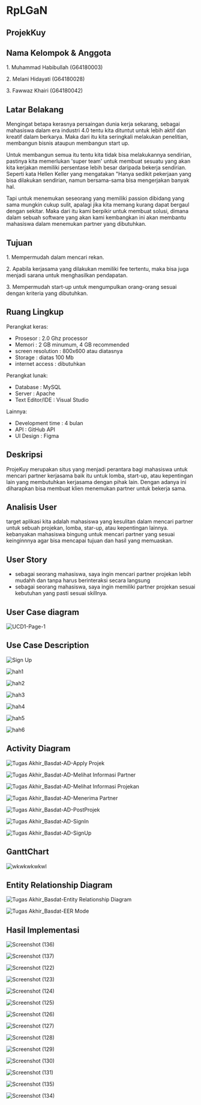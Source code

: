 # RpLGaN
## ProjekKuy

## Nama Kelompok & Anggota
<p>1. Muhammad Habibullah (G64180003)</p>
<p>2. Melani Hidayati (G64180028)</p>
<p>3. Fawwaz Khairi (G64180042)</p>

## Latar Belakang
<p>Mengingat betapa kerasnya persaingan dunia kerja sekarang, sebagai mahasiswa dalam era
industri 4.0 tentu kita dituntut untuk lebih aktif dan kreatif dalam berkarya. Maka dari itu kita
seringkali melakukan penelitian, membangun bisnis ataupun membangun start up.</p>

<p>Untuk membangun semua itu tentu kita tidak bisa melakukannya sendirian, pastinya kita
memerlukan 'super team' untuk membuat sesuatu yang akan kita kerjakan memiliki
persentase lebih besar daripada bekerja sendirian. Seperti kata Hellen Keller yang
mengatakan "Hanya sedikit pekerjaan yang bisa dilakukan sendirian, namun bersama-sama
bisa mengerjakan banyak hal.</p>

<p>Tapi untuk menemukan seseorang yang memiliki passion dibidang yang sama mungkin
cukup sulit, apalagi jika kita memang kurang dapat bergaul dengan sekitar. Maka dari itu
kami berpikir untuk membuat solusi, dimana dalam sebuah software yang akan kami
kembangkan ini akan membantu mahasiswa dalam menemukan partner yang dibutuhkan.</p>

## Tujuan
<p>1. Mempermudah dalam mencari rekan.</p>
<p>2. Apabila kerjasama yang dilakukan memiliki fee tertentu, maka bisa juga menjadi
sarana untuk menghasilkan pendapatan.</p>
<p>3. Mempermudah start-up untuk mengumpulkan orang-orang sesuai dengan kriteria
yang dibutuhkan.</p>

## Ruang Lingkup
Perangkat keras:
  <ul>
    <li> Prosesor : 2.0 Ghz processor </li>
    <li> Memori : 2 GB minumum, 4 GB recommended </li>
    <li> screen resolution : 800x600 atau diatasnya  </li>
    <li> Storage : diatas 100 Mb </li>
    <li> internet access : dibutuhkan </li>
  </ul>
Perangkat lunak:
  <ul>
    <li> Database : MySQL </li>
    <li> Server : Apache </li>
    <li> Text Editor/IDE : Visual Studio </li>
  </ul>
Lainnya:
  <ul>
     <li> Development time : 4 bulan </li>
     <li> API : GitHub API </li>
     <li> UI Design : Figma </li>
  </ul>

## Deskripsi
<p>ProjeKuy merupakan situs yang menjadi perantara bagi mahasiswa untuk mencari
partner kerjasama baik itu untuk lomba, start-up, atau kepentingan lain yang
membutuhkan kerjasama dengan pihak lain. Dengan adanya ini diharapkan bisa membuat
klien menemukan partner untuk bekerja sama.</p>

## Analisis User
<p>target aplikasi kita adalah mahasiswa yang kesulitan dalam mencari partner untuk sebuah projekan, lomba, star-up, atau kepentingan lainnya. kebanyakan mahasiswa bingung untuk mencari partner yang sesuai keinginnnya agar bisa mencapai tujuan dan hasil yang memuaskan. </p>

## User Story
<ul>
  <li>sebagai seorang mahasiswa, saya ingin mencari partner projekan lebih mudahh dan tanpa harus berinteraksi secara langsung </li>
  <li>sebagai seorang mahasiswa, saya ingin memiliki partner projekan sesuai kebutuhan yang pasti sesuai skillnya. </li>
</ul>

## User Case diagram
![UCD1-Page-1](https://user-images.githubusercontent.com/48622568/82166497-cb5b2380-98e2-11ea-9f9c-2b3cc658175b.jpg)


## Use Case Description
![Sign Up](https://user-images.githubusercontent.com/48622568/82083984-c6e11000-9714-11ea-87ce-e1cd5d70af5c.JPG)


![hah1](https://user-images.githubusercontent.com/48622568/82166651-4e7c7980-98e3-11ea-8a94-b4a25e9675f2.JPG)


![hah2](https://user-images.githubusercontent.com/48622568/82166654-50463d00-98e3-11ea-987f-cf2a84183896.JPG)


![hah3](https://user-images.githubusercontent.com/48622568/82166655-50ded380-98e3-11ea-99ec-2ccd6998f873.JPG)


![hah4](https://user-images.githubusercontent.com/48622568/82166656-51776a00-98e3-11ea-87c3-8f018f9c7944.JPG)


![hah5](https://user-images.githubusercontent.com/48622568/82166657-52100080-98e3-11ea-8c6c-ce9ed89cf97e.JPG)


![hah6](https://user-images.githubusercontent.com/48622568/82166659-52a89700-98e3-11ea-9f09-ae486e14848c.JPG)
## Activity Diagram
![Tugas Akhir_Basdat-AD-Apply Projek](https://user-images.githubusercontent.com/48622568/82134123-72c25280-981e-11ea-9dcb-b51d63dd60bc.jpg)


![Tugas Akhir_Basdat-AD-Melihat Informasi Partner](https://user-images.githubusercontent.com/48622568/82134125-748c1600-981e-11ea-9beb-241da3679296.jpg)


![Tugas Akhir_Basdat-AD-Melihat Informasi Projekan](https://user-images.githubusercontent.com/48622568/82134126-7524ac80-981e-11ea-988f-3e6b173b9ddc.jpg)


![Tugas Akhir_Basdat-AD-Menerima Partner](https://user-images.githubusercontent.com/48622568/82134127-7524ac80-981e-11ea-94d3-d93146193edb.jpg)


![Tugas Akhir_Basdat-AD-PostProjek](https://user-images.githubusercontent.com/48622568/82134128-75bd4300-981e-11ea-9640-2791cc76435a.jpg)


![Tugas Akhir_Basdat-AD-SignIn](https://user-images.githubusercontent.com/48622568/82134129-7655d980-981e-11ea-8c20-03c0c8a9c26a.jpg)


![Tugas Akhir_Basdat-AD-SignUp](https://user-images.githubusercontent.com/48622568/82134130-76ee7000-981e-11ea-81b3-6eb7859ee944.jpg)

## GanttChart
![wkwkwkwkwl](https://user-images.githubusercontent.com/48622568/82087851-1aeef300-971b-11ea-874b-78a797516310.JPG)


## Entity Relationship Diagram
![Tugas Akhir_Basdat-Entity Relationship Diagram](https://user-images.githubusercontent.com/48622568/82134107-3abb0f80-981e-11ea-92fe-780abc9b4d0a.jpg)


![Tugas Akhir_Basdat-EER Mode](https://user-images.githubusercontent.com/48622568/82134106-38f14c00-981e-11ea-884b-dec31088510a.jpg)

## Hasil Implementasi
![Screenshot (136)](https://user-images.githubusercontent.com/48622568/82167928-7a99f980-98e7-11ea-9148-3cfff56415c1.png)


![Screenshot (137)](https://user-images.githubusercontent.com/48622568/82167932-7e2d8080-98e7-11ea-8035-5734afc4a492.png)


![Screenshot (122)](https://user-images.githubusercontent.com/48622568/82166385-7e774d00-98e2-11ea-9aed-bc68b9509b8d.png)


![Screenshot (123)](https://user-images.githubusercontent.com/48622568/82166388-7fa87a00-98e2-11ea-9939-05c3b07e009f.png)


![Screenshot (124)](https://user-images.githubusercontent.com/48622568/82166393-81723d80-98e2-11ea-8e6e-d8755e47d217.png)


![Screenshot (125)](https://user-images.githubusercontent.com/48622568/82166396-82a36a80-98e2-11ea-8ac2-3fc3a761dbe1.png)


![Screenshot (126)](https://user-images.githubusercontent.com/48622568/82166398-83d49780-98e2-11ea-9795-1bdfd4a315af.png)


![Screenshot (127)](https://user-images.githubusercontent.com/48622568/82166404-859e5b00-98e2-11ea-9b91-7f3c443290fa.png)


![Screenshot (128)](https://user-images.githubusercontent.com/48622568/82166408-87681e80-98e2-11ea-86f1-ff14fc6d29c5.png)


![Screenshot (129)](https://user-images.githubusercontent.com/48622568/82166411-8931e200-98e2-11ea-8098-3205d2adeac4.png)


![Screenshot (130)](https://user-images.githubusercontent.com/48622568/82166413-8afba580-98e2-11ea-86c5-b106dcc78f00.png)


![Screenshot (131)](https://user-images.githubusercontent.com/48622568/82166417-8d5dff80-98e2-11ea-978c-9f7eba41be60.png)


![Screenshot (135)](https://user-images.githubusercontent.com/48622568/82167851-40305c80-98e7-11ea-947f-06291340c3dd.png)


![Screenshot (134)](https://user-images.githubusercontent.com/48622568/82167716-dadc6b80-98e6-11ea-82b7-c09711719dd7.png)
